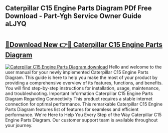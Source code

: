 ## Caterpillar C15 Engine Parts Diagram PDf Free Download - Part-Ygh Service Owner Guide aLJYQ

# <h2><a href="http://dfrfc8i.blite.top/?on=Caterpillar+C15+Engine+Parts+Diagram">🔗Download New 👉🔴 Caterpillar C15 Engine Parts Diagram</a></h2>

[![Caterpillar C15 Engine Parts Diagram download](https://i.imgur.com/lujVjoI.png)](http://dfrfc8i.blite.top/?on=Caterpillar+C15+Engine+Parts+Diagram)
Hello and welcome to the user manual for your newly implemented Caterpillar C15 Engine Parts Diagram. This guide is here to help you make the most of your product by providing a comprehensive overview of its features, functions, and benefits. You will find step-by-step instructions for installation, usage, maintenance, and troubleshooting. Important Information Caterpillar C15 Engine Parts Diagram Regarding Connectivity This product requires a stable internet connection for optimal performance. This remarkable Caterpillar C15 Engine Parts Diagram features list of features for seamless and efficient performance. We're Here to Help You Every Step of the Way Caterpillar C15 Engine Parts Diagram. Our customer support team is available throughout your journey.
